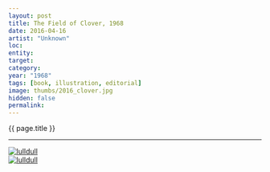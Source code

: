 ```yaml
---
layout: post
title: The Field of Clover, 1968
date: 2016-04-16
artist: "Unknown"
loc: 
entity: 
target: 
category:
year: "1968"
tags: [book, illustration, editorial]
image: thumbs/2016_clover.jpg
hidden: false
permalink:
---
```





<div class="highlight2">{{ page.title }}</div>

---


<div class="post_image">
	<a href="{{ site.baseurl }}/images/posts/2016_clover/002.jpg" target="_blank">
	<img src="{{ site.baseurl }}/images/posts/2016_clover/002.jpg" alt="lulldull"></a>
</div>

<div class="post_image">
	<a href="{{ site.baseurl }}/images/posts/2016_clover/003.jpg" target="_blank">
	<img src="{{ site.baseurl }}/images/posts/2016_clover/003.jpg" alt="lulldull"></a>
</div>